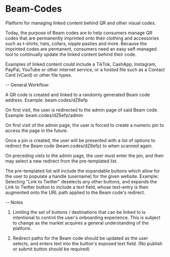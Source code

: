 # Beam-Codes
Platform for managing linked content behind QR and other visual codes.

Today, the purpose of Beam codes are to help consumers manage QR codes that are permanently imprinted onto their clothing and accessories such as t-shirts, hats, collars, nipple pasties and more. Because the imprinted codes are permanent, consumers need an easy self-managed tool to continually update the linked content behind their code.

Examples of linked content could include a TikTok, CashApp, Instagram, PayPal, YouTube or other internet service, or a hosted file such as a Contact Card (vCard) or other file types.


-- General Workflow:

A QR code is created and linked to a randomly generated Beam code address.
Example: beam.codes/dZ6efp

On first visit, the user is redirected to the admin page of said Beam code.
Example: beam.codes/dZ6efp/admin

On first visit of the admin page, the user is forced to create a numeric pin to access the page in the future.

Once a pin is created, the user will be presented with a list of options to redirect the Beam code (beam.codes/dZ6efp) to when scanned again.

On preceding vists to the admin page, the user must enter the pin, and then may select a new redirect from the pre-templated list.

The pre-templated list will include the expandable buttons which allow for the user to populate a handle (username) for the given website.
Example: Selecting "Link to Twitter" deselects any other buttons, and expands the Link to Twitter button to include a text field, whose text-entry is then augmented onto the URL path applied to the Beam code's redirect.


-- Notes

1. Limiting the set of buttons / destinations that can be linked to is intentional to control the user's onboarding experience. This is subject to change as the market acquires a general understanding of the platform.

2. Redirect paths for the Beam code should be updated as the user selects, and enters text into the button's exposed text field. (No publish or submit button should be required)
